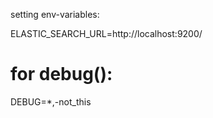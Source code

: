 setting env-variables:

ELASTIC_SEARCH_URL=http://localhost:9200/

# for debug():
DEBUG=*,-not_this

